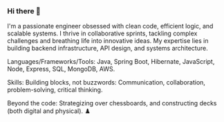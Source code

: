 ### Hi there 👋

I'm a passionate engineer obsessed with clean code, efficient logic, and scalable systems. I thrive in collaborative sprints, tackling complex challenges and breathing life into innovative ideas. My expertise lies in building backend infrastructure, API design, and systems architecture.

Languages/Frameworks/Tools: Java, Spring Boot, Hibernate, JavaScript, Node, Express, SQL, MongoDB, AWS.

Skills: Building blocks, not buzzwords: Communication, collaboration, problem-solving, critical thinking. ️

Beyond the code: Strategizing over chessboards, and constructing decks (both digital and physical). ♟️

<!--
**garshub/garshub** is a ✨ _special_ ✨ repository because its `README.md` (this file) appears on your GitHub profile.

Here are some ideas to get you started:

- 🔭 I’m currently working on ...
- 🌱 I’m currently learning ...
- 👯 I’m looking to collaborate on ...
- 🤔 I’m looking for help with ...
- 💬 Ask me about ...
- 📫 How to reach me: ...
- 😄 Pronouns: ...
- ⚡ Fun fact: ...
-->
